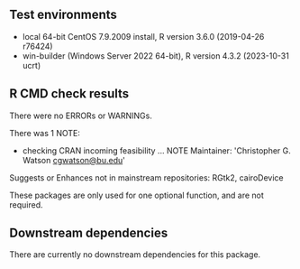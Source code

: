 ## Test environments
* local 64-bit CentOS 7.9.2009 install, R version 3.6.0 (2019-04-26 r76424)
* win-builder (Windows Server 2022 64-bit), R version 4.3.2 (2023-10-31 ucrt)

## R CMD check results
There were no ERRORs or WARNINGs.

There was 1 NOTE:

* checking CRAN incoming feasibility ... NOTE
Maintainer: 'Christopher G. Watson <cgwatson@bu.edu>'

Suggests or Enhances not in mainstream repositories:
  RGtk2, cairoDevice

These packages are only used for one optional function, and are not required.

## Downstream dependencies
There are currently no downstream dependencies for this package.
